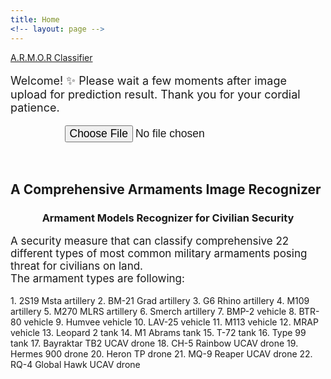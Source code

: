 ```yaml
---
title: Home
<!-- layout: page -->
---
```


<!-- Frontend Machine learning user interface. Data are handled by API-->
<a id="forkme_banner" href="#">A.R.M.O.R Classifier</a>
<p style="font-size:18px;">  Welcome! ✨ Please wait a few moments after image upload for prediction result. Thank you for your cordial patience.</p>

<div style="display: flex; justify-content: center">
    <input id="photo" type="file" style="font-size:17.5px; height:44px">
</div>
<div id="results" style="text-align: center"></div>
<br>

<!-- Description section -->
<h2> A Comprehensive Armaments Image Recognizer </h2>
<h3 style="text-align: center"> Armament Models Recognizer for Civilian Security </h3>
<p style="font-size:17px;"> A security measure that can classify comprehensive 22 different types of most common military armaments posing threat for civilians on land. <br> 
The armament types are following: </p>
1.  2S19 Msta artillery
2.  BM-21 Grad artillery
3.  G6 Rhino artillery
4.  M109 artillery
5.  M270 MLRS artillery
6.  Smerch artillery
7.  BMP-2 vehicle
8.  BTR-80 vehicle
9.  Humvee vehicle
10. LAV-25 vehicle
11. M113 vehicle
12. MRAP vehicle
13. Leopard 2 tank
14. M1 Abrams tank
15. T-72 tank
16. Type 99 tank
17. Bayraktar TB2 UCAV drone
18. CH-5 Rainbow UCAV drone
19. Hermes 900 drone
20. Heron TP drone
21. MQ-9 Reaper UCAV drone
22. RQ-4 Global Hawk UCAV drone

<!-- ARMOR classifier API & output messaging-->
<script>
    async function loaded(reader) {   
        const response = await fetch("https://tanvir-ishraq-armor-armament-models-recognizer.hf.space/run/predict", {
                method: "POST", headers: { "Content-Type": "application/json" },
                body: JSON.stringify( {data: [reader.result]} )
            } 
        ); 
        const json = await response.json();
        const label = json['data'][0]['label'];
        let probability = json['data'][0]['confidences'][0]['confidence'] * 100;
        probability = Math.ceil(probability);
        results.innerHTML = `<img src = "${reader.result}" width="500"> 
                            <p> <strong> Result: ${label} (${probability}% similar pattern) </strong> </p> ` ;  
    }

    function read() {
        const reader = new FileReader();
        reader.addEventListener('load', () => loaded(reader))
        reader.readAsDataURL(photo.files[0]);
    }
    
    photo.addEventListener('input', read);
</script>
